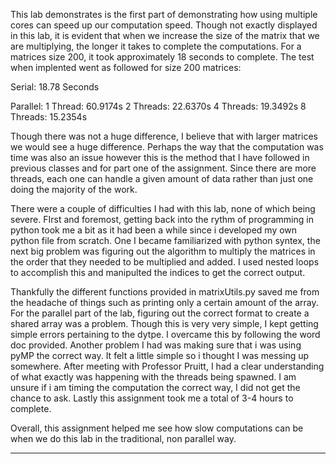 This lab demonstrates is the first part of demonstrating how using multiple cores can speed up our computation speed. Though not exactly displayed in this lab, it is evident that when we increase the size of the matrix that we are multiplying, the longer it takes to complete the computations. For a matrices size 200, it took approximately 18 seconds to complete. The test when implented went as followed for size 200 matrices:

Serial: 18.78 Seconds

Parallel:
1 Thread: 60.9174s
2 Threads: 22.6370s
4 Threads: 19.3492s
8 Threads: 15.2354s

Though there was not a huge difference, I believe that with larger matrices we would see a huge difference. Perhaps the way that the computation was time was also an issue however this is the method that I have followed in previous classes and for part one of the assignment. Since there are more threads, each one can handle a given amount of data rather than just one doing the majority of the work.

There were a couple of difficulties I had with this lab, none of which being severe. FIrst and foremost, getting back into the rythm of programming in python took me a bit as it had been a while since i developed my own python file from scratch. One I became familiarized with python syntex, the next big problem was figuring out the algorithm to multiply the matrices in the order that they needed to be multiplied and added. I used nested loops to accomplish this and manipulted the indices to get the correct output. 

Thankfully the different functions provided in matrixUtils.py saved me from the headache of things such as printing only a certain amount of the array. For the parallel part of the lab, figuring out the correct format to create a shared array was a problem. Though this is very very simple, I kept getting simple errors pertaining to the dytpe. I overcame this by following the word doc provided. Another problem I had was making sure that i was using pyMP the correct way. It felt a little simple so i thought I was messing up somewhere. After meeting with Professor Pruitt, I had a clear understanding of what exactly was happening with the threads being spawned. I am unsure if i am timing the computation the correct way, I did not get the chance to ask. Lastly this assignment took me a total of 3-4 hours to complete. 

Overall, this assignment helped me see how slow computations can be when we do this lab in the traditional, non parallel way.

-------------
